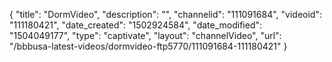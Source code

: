 {
    "title": "DormVideo",
    "description": "",
    "channelid": "111091684",
    "videoid": "111180421",
    "date_created": "1502924584",
    "date_modified": "1504049177",
    "type": "captivate",
    "layout": "channelVideo",
    "url": "\/bbbusa-latest-videos\/dormvideo-ftp5770\/111091684-111180421"
}
